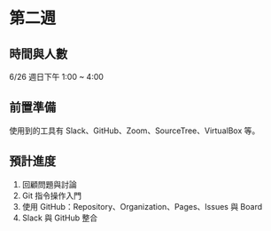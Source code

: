 # 第二週

## 時間與人數

6/26 週日下午 1:00 ~ 4:00

## 前置準備

使用到的工具有 Slack、GitHub、Zoom、SourceTree、VirtualBox 等。

## 預計進度

1. 回顧問題與討論
2. Git 指令操作入門
3. 使用 GitHub：Repository、Organization、Pages、Issues 與 Board
4. Slack 與 GitHub 整合
